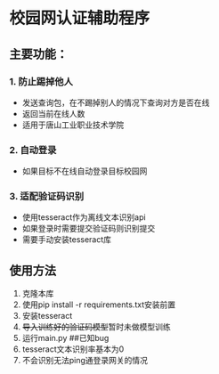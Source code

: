 # 校园网认证辅助程序
## 主要功能：
### 1. 防止踢掉他人
* 发送查询包，在不踢掉别人的情况下查询对方是否在线
* 返回当前在线人数
* 适用于唐山工业职业技术学院
### 2. 自动登录
* 如果目标不在线自动登录目标校园网
### 3. 适配验证码识别
* 使用tesseract作为离线文本识别api
* 如果登录时需要提交验证码则识别提交
* 需要手动安装tesseract库
## 使用方法
1. 克隆本库
2. 使用pip install -r requirements.txt安装前置
3. 安装tesseract
4. ~~导入训练好的验证码模型~~暂时未做模型训练
5. 运行main.py
##已知bug
5. tesseract文本识别率基本为0
6. 不会识别无法ping通登录网关的情况